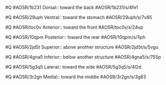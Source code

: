 
#Q #AOSR/1b231
Dorsal:: toward the back #AOSR/1b231/s/4fe1

#Q #AOSR/29uph
Ventral:: toward the stomach #AOSR/29uph/s/7v85

#Q #AOSR/toc0v
Anterior:: toward the front #AOSR/toc0v/s/24vp

#Q #AOSR/10qpm
Posterior:: toward the rear #AOSR/10qpm/s/1iph

#Q #AOSR/2jd5t
Superior:: above another structure #AOSR/2jd5t/s/5vgu

#Q #AOSR/4gna5
Inferior:: below another structure #AOSR/4gna5/s/755p

#Q #AOSR/5g3q5
Lateral:: toward the side #AOSR/5g3q5/s/4l2d

#Q #AOSR/3r2gn
Medial:: toward the middle #AOSR/3r2gn/s/3g83
